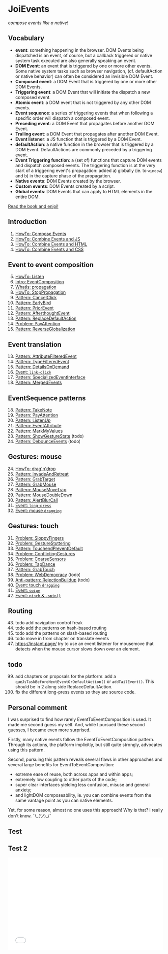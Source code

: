 # JoiEvents
 *compose events like a native!*

## Vocabulary

 * **event**: something happening in the browser. DOM Events being dispatched is an event, of course,
   but a callback triggered or native system task executed are also generally speaking an event.
 * **DOM Event**: an event that is triggered by one or more other events. Some native system tasks
   such as browser navigation, (cf. defaultAction or native behavior) can often be considered an
   invisible DOM Event.
 * **Composed event**: a DOM Event that is triggered by one or more other DOM Events.
 * **Triggering event**: a DOM Event that will initiate the dispatch a new composed event.
 * **Atomic event**: a DOM event that is not triggered by any other DOM events.
 * **Event sequence**: a series of triggering events that when following a specific order 
   will dispatch a composed event.
 * **Preceding event**: a DOM Event that propagates before another DOM Event.
 * **Trailing event**: a DOM Event that propagates after another DOM Event.
 * **Event listener**: a JS function that is triggered by a DOM Event.
 * **defaultAction**: a native function in the browser that is triggered by a DOM Event.
   DefaultActions are commonly preceded by a triggering event.
 * **Event Triggering function**: a (set of) functions that capture DOM events and dispatch composed events.
   The triggering function is at the very start of a triggering event's propagation: 
   added a) globally (ie. to `window`) and b) in the capture phase of the propagation.
 * **Native events**: DOM Events created by the browser.
 * **Custom events**: DOM Events created by a script.
 * **Global events**: DOM Events that can apply to HTML elements in the entire DOM.

<a href="https://orstavik.github.io/JoiEvents/">Read the book and enjoi!</a>

## Introduction

1. [HowTo: Compose Events](docs/1_Intro/HowTo1_composeWithEvents)
1. [HowTo: Combine Events and JS](docs/1_Intro/HowTo2_EventsAndJs)
1. [HowTo: Combine Events and HTML](docs/1_Intro/HowTo3_EventsAndHTML)
1. [HowTo: Combine Events and CSS](docs/1_Intro/HowTo4_EventsAndCss)

## Event to event composition

5. [HowTo: Listen](docs/2_EventToEvent/1_HowTo_listen)
5. [Intro: EventComposition](docs/2_EventToEvent/2_Intro_EventComposition)
5. [WhatIs: propagation](docs/2_EventToEvent/3_WhatIs_propagation)
5. [HowTo: StopPropagation](docs/2_EventToEvent/4_HowTo_StopPropagation)
5. [Pattern: CancelClick](docs/2_EventToEvent/5_Pattern20_CancelClick)
5. [Pattern: EarlyBird](docs/2_EventToEvent/6_Pattern2_EarlyBird)
5. [Pattern: PriorEvent](docs/2_EventToEvent/7_Pattern3_PriorEvent)
5. [Pattern: AfterthoughtEvent](docs/2_EventToEvent/7_Pattern4_AfterthoughtEvent)
5. [Pattern: ReplaceDefaultAction](docs/2_EventToEvent/9_Pattern5_ReplaceDefaultAction)
5. [Problem: PayAttention](docs/2_EventToEvent//10_Problem2_PayAttention)
5. [Pattern: ReverseGlobalization](docs/2_EventToEvent/11_Pattern21_ReverseGlobalization)
<!--
5. [Problem: StopPropagationTorpedo](docs/2_EventToEvent/Problem1_StopPropagationTorpedo)
-->

## Event translation

13. [Pattern: AttributeFilteredEvent](docs/3_EventTranslationAndRouting/Pattern6_AttributeFilteredEvent)
13. [Pattern: TypeFilteredEvent](docs/3_EventTranslationAndRouting/Pattern7_TypeFilteredEvent)
13. [Pattern: DetailsOnDemand](docs/3_EventTranslationAndRouting/Pattern8_DetailsOnDemand)
13. [Event: `link-click`](docs/3_EventTranslationAndRouting/Event_linkClick)
13. [Pattern: SpecializedEventInterface](docs/3_EventTranslationAndRouting/Pattern18_SpecializedEventInterface)
13. [Pattern: MergedEvents](docs/3_EventTranslationAndRouting/Pattern9_MergedEvents)

## EventSequence patterns

18. [Pattern: TakeNote](docs/4_EventSequence/Pattern10_TakeNote)
18. [Pattern: PayAttention](docs/4_EventSequence/Problem2_PayAttention)
18. [Pattern: ListenUp](docs/4_EventSequence/Pattern11_ListenUp)
18. [Pattern: EventAttribute](docs/4_EventSequence/Pattern12_EventAttribute)
18. [Pattern: MarkMyValues](docs/4_EventSequence/Pattern17_MarkMyValues)
18. [Pattern: ShowGestureState](4_EventSequence/Pattern23_ShowGestureState) (todo)
18. [Pattern: DebounceEvents](docs/4_EventSequence/Pattern16_DebounceEvents.md) (todo)

## Gestures: mouse

24. [HowTo: drag'n'drop](docs/5_MouseGestures/HowTo_DragNDrop)
24. [Pattern: InvadeAndRetreat](docs/5_MouseGestures/Pattern4_InvadeAndRetreat)
24. [Pattern: GrabTarget](docs/5_MouseGestures/Pattern13_GrabTarget)
24. [Pattern: GrabMouse](docs/5_MouseGestures/Pattern14_GrabMouse)
24. [Pattern: MouseMoveTrap](docs/5_MouseGestures/Pattern19_MouseMoveTrap)
24. [Pattern: MouseDoubleDown](docs/5_MouseGestures/Pattern26_MouseDoubleDown)
24. [Pattern: AlertBlurCall](docs/5_MouseGestures/Pattern25_AlertBlurCall)
24. [Event: `long-press`](docs/5_MouseGestures/Event_long-press)
24. [Event: mouse `dragging`](docs/5_MouseGestures/Event_dragFling)

## Gestures: touch

31. [Problem: SloppyFingers](docs/6_TouchGestures/Problem1_sloppy_fingers)
31. [Problem: GestureStuttering](docs/6_TouchGestures/Problem2_gesture_stuttering)
31. [Pattern: TouchendPreventDefault](docs/6_TouchGestures/Pattern_TouchendPreventDefault)
31. [Problem: ConflictingGestures](docs/6_TouchGestures/Problem4_conflicting_gestures)
31. [Problem: CoarseSensors](docs/6_TouchGestures/Problem5_coarse_sensors)
31. [Problem: TapDance](docs/6_TouchGestures/Problem6_TapDance)
31. [Pattern: GrabTouch](docs/6_TouchGestures/Pattern15_GrabTouch)
31. [Problem: WebDemocracy](docs/6_TouchGestures/Problem7_WebDemocracy) (todo)
31. [Anti-pattern: RejectionBuildup](docs/6_TouchGestures/AntipatternX_RejectionBuildup) (todo)
31. [Event: touch `dragging`](docs/6_TouchGestures/Event_dragFling)
31. [Event: `swipe`](docs/6_TouchGestures/Event_swipe)
31. [Event: `pinch` & `.spin()`](docs/6_TouchGestures/Event_pinchSpin)

## Routing

43. todo add navigation control freak
43. todo add the patterns on hash-based routing
43. todo add the patterns on slash-based routing
43. todo move in from chapter on translate events
43. https://instant.page/ try to use an event listener for mousemove that detects when 
    the mouse cursor slows down over an element.

## todo

99. add chapters on proposals for the platform: add a `queJsTaskBeforeNextEventOrDefaultAction()` 
    or `addTailEvent()`. This should be in 2 along side ReplaceDefaultAction.
99. fix the different long-press events so they are source code.

## Personal comment
I was surprised to find how rarely EventToEventComposition is used. 
It made me second guess my self.
And, while I pursued these second guesses, I became even more surprised. 

Firstly, many native events follow the EventToEventComposition pattern. 
Through its actions, the platform implicitly, but still quite strongly, advocates using this pattern. 

Second, pursuing this pattern reveals several flaws in other approaches and several large benefits 
for EventToEventComposition: 
 * extreme ease of reuse, both across apps and within apps; 
 * extremely low coupling to other parts of the code;
 * super clear interfaces yielding less confusion, misuse and general anxiety;
 * and lightDOM composeability, ie. you can combine events from the same vantage point as you can native elements. 

Yet, for some reason, almost no one uses this approach! Why is that? 
I really don't know. ¯\\\_(ツ)\_/¯


## Test

<script async src="//jsfiddle.net/orstavik/8byg1o6s/1/embed/html,result/"></script>

## Test 2

<iframe width="100%" height="300" src="//jsfiddle.net/orstavik/8byg1o6s/1/embedded/html,result/" allowfullscreen="allowfullscreen" allowpaymentrequest frameborder="0"></iframe>